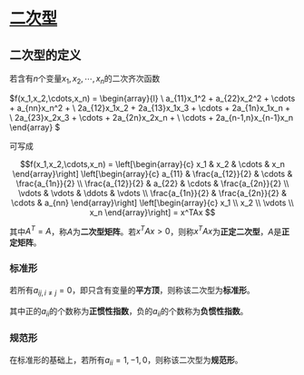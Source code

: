 <link rel='stylesheet' href='../../style/index.css'>
<script src='../../style/index.js'></script>

# [二次型](./index.html)

## 二次型的定义

若含有$n$个变量$x_1,x_2,\cdots,x_n$的二次齐次函数

$f(x_1,x_2,\cdots,x_n) = \begin{array}{l}
    \\  a_{11}x_1^2 + a_{22}x_2^2 + \cdots + a_{nn}x_n^2 +
    \\  2a_{12}x_1x_2 + 2a_{13}x_1x_3 + \cdots + 2a_{1n}x_1x_n +
    \\  2a_{23}x_2x_3 + \cdots + 2a_{2n}x_2x_n +
    \\  \cdots + 2a_{n-1,n}x_{n-1}x_n
    \end{array}
$

可写成

$$f(x_1,x_2,\cdots,x_n) = 
    \left[\begin{array}{c}
        x_1 & x_2 & \cdots & x_n
    \end{array}\right]
    \left[\begin{array}{c}
        a_{11}           & \frac{a_{12}}{2} & \cdots & \frac{a_{1n}}{2}
    \\  \frac{a_{12}}{2} & a_{22}           & \cdots & \frac{a_{2n}}{2}
    \\  \vdots           & \vdots           & \ddots & \vdots
    \\  \frac{a_{1n}}{2} & \frac{a_{2n}}{2} & \cdots & a_{nn}
    \end{array}\right]
    \left[\begin{array}{c}
        x_1 \\ x_2 \\ \vdots \\ x_n
    \end{array}\right]
    = x^TAx
$$

其中$A^T = A$，称$A$为**二次型矩阵**。若$x^TAx>0$，则称$x^TAx$为**正定二次型**，$A$是**正定矩阵**。

### 标准形

若所有$a_{ij,i≠j}=0$，即只含有变量的**平方顶**，则称该二次型为**标准形**。

其中正的$a_{ii}$的个数称为**正惯性指数**，负的$a_{ii}$的个数称为**负惯性指数**。

### 规范形

在标准形的基础上，若所有$a_{ii} = 1,-1,0$，则称该二次型为**规范形**。
